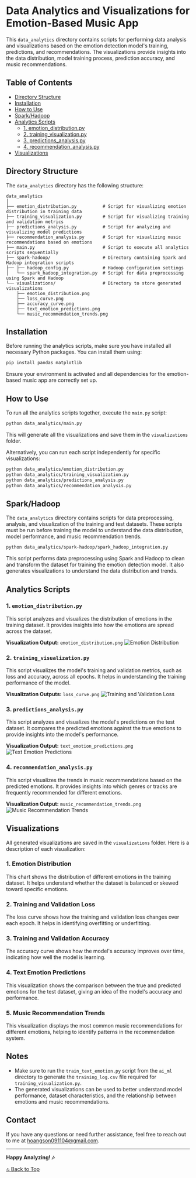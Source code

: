 # Data Analytics and Visualizations for Emotion-Based Music App

This `data_analytics` directory contains scripts for performing data analysis and visualizations based on the emotion detection model's training, predictions, and recommendations. The visualizations provide insights into the data distribution, model training process, prediction accuracy, and music recommendations.

## Table of Contents

- [Directory Structure](#directory-structure)
- [Installation](#installation)
- [How to Use](#how-to-use)
- [Spark/Hadoop](#sparkhadoop)
- [Analytics Scripts](#analytics-scripts)
  - [1. emotion_distribution.py](#1-emotion_distributionpy)
  - [2. training_visualization.py](#2-training_visualizationpy)
  - [3. predictions_analysis.py](#3-predictions_analysispy)
  - [4. recommendation_analysis.py](#4-recommendation_analysispy)
- [Visualizations](#visualizations)

## Directory Structure

The `data_analytics` directory has the following structure:

```
data_analytics
│
├── emotion_distribution.py          # Script for visualizing emotion distribution in training data
├── training_visualization.py        # Script for visualizing training and validation metrics
├── predictions_analysis.py          # Script for analyzing and visualizing model predictions
├── recommendation_analysis.py       # Script for visualizing music recommendations based on emotions
├── main.py                          # Script to execute all analytics scripts sequentially
├── spark-hadoop/                    # Directory containing Spark and Hadoop integration scripts
├── ├── hadoop_config.py             # Hadoop configuration settings
│   └── spark_hadoop_integration.py  # Script for data preprocessing using Spark and Hadoop
└── visualizations/                  # Directory to store generated visualizations
    ├── emotion_distribution.png
    ├── loss_curve.png
    ├── accuracy_curve.png
    ├── text_emotion_predictions.png
    └── music_recommendation_trends.png
```

## Installation

Before running the analytics scripts, make sure you have installed all necessary Python packages. You can install them using:

```bash
pip install pandas matplotlib
```

Ensure your environment is activated and all dependencies for the emotion-based music app are correctly set up.

## How to Use

To run all the analytics scripts together, execute the `main.py` script:

```bash
python data_analytics/main.py
```

This will generate all the visualizations and save them in the `visualizations` folder.

Alternatively, you can run each script independently for specific visualizations:
```bash
python data_analytics/emotion_distribution.py
python data_analytics/training_visualization.py
python data_analytics/predictions_analysis.py
python data_analytics/recommendation_analysis.py
```

## Spark/Hadoop

The `data_analytics` directory contains scripts for data preprocessing, analysis, and visualization of the training and test datasets. These scripts must be run before training the model to understand the data distribution, model performance, and music recommendation trends.

```bash
python data_analytics/spark-hadoop/spark_hadoop_integration.py
```

This script performs data preprocessing using Spark and Hadoop to clean and transform the dataset for training the emotion detection model. It also generates visualizations to understand the data distribution and trends.

## Analytics Scripts

### 1. `emotion_distribution.py`

This script analyzes and visualizes the distribution of emotions in the training dataset. It provides insights into how the emotions are spread across the dataset.

**Visualization Output:** `emotion_distribution.png`
![Emotion Distribution](visualizations/emotion_distribution.png)

### 2. `training_visualization.py`

This script visualizes the model's training and validation metrics, such as loss and accuracy, across all epochs. It helps in understanding the training performance of the model.

**Visualization Outputs:** `loss_curve.png`
  ![Training and Validation Loss](visualizations/loss_curve.png)

### 3. `predictions_analysis.py`

This script analyzes and visualizes the model's predictions on the test dataset. It compares the predicted emotions against the true emotions to provide insights into the model's performance.

**Visualization Output:** `text_emotion_predictions.png`
![Text Emotion Predictions](visualizations/text_emotion_predictions.png)

### 4. `recommendation_analysis.py`

This script visualizes the trends in music recommendations based on the predicted emotions. It provides insights into which genres or tracks are frequently recommended for different emotions.

**Visualization Output:** `music_recommendation_trends.png`
![Music Recommendation Trends](visualizations/music_recommendation_trends.png)

## Visualizations

All generated visualizations are saved in the `visualizations` folder. Here is a description of each visualization:

### 1. Emotion Distribution
This chart shows the distribution of different emotions in the training dataset. It helps understand whether the dataset is balanced or skewed toward specific emotions.

### 2. Training and Validation Loss
The loss curve shows how the training and validation loss changes over each epoch. It helps in identifying overfitting or underfitting.

### 3. Training and Validation Accuracy
The accuracy curve shows how the model's accuracy improves over time, indicating how well the model is learning.

### 4. Text Emotion Predictions
This visualization shows the comparison between the true and predicted emotions for the test dataset, giving an idea of the model's accuracy and performance.

### 5. Music Recommendation Trends
This visualization displays the most common music recommendations for different emotions, helping to identify patterns in the recommendation system.

## Notes

- Make sure to run the `train_text_emotion.py` script from the `ai_ml` directory to generate the `training_log.csv` file required for `training_visualization.py`.
- The generated visualizations can be used to better understand model performance, dataset characteristics, and the relationship between emotions and music recommendations.

## Contact

If you have any questions or need further assistance, feel free to reach out to me at [hoangson091104@gmail.com](mailto:hoangson091104@gmail.com).

---

**Happy Analyzing! 🎶**

[🔝 Back to Top](#data-analytics-and-visualizations-for-emotion-based-music-app)
